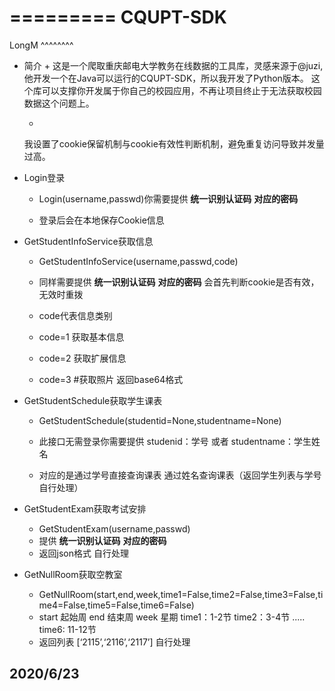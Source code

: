 =========
CQUPT-SDK
=========
LongM
^^^^^^^^
- 简介
   +
    这是一个爬取重庆邮电大学教务在线数据的工具库，灵感来源于@juzi,他开发一个在Java可以运行的CQUPT-SDK，所以我开发了Python版本。
    这个库可以支撑你开发属于你自己的校园应用，不再让项目终止于无法获取校园数据这个问题上。

   *
    我设置了cookie保留机制与cookie有效性判断机制，避免重复访问导致并发量过高。

- Login登录
    + Login(username,passwd)你需要提供 **统一识别认证码** **对应的密码**

    + 登录后会在本地保存Cookie信息

- GetStudentInfoService获取信息
    + GetStudentInfoService(username,passwd,code)

    + 同样需要提供 **统一识别认证码** **对应的密码** 会首先判断cookie是否有效，无效时重拨

    + code代表信息类别

    - code=1 获取基本信息

    - code=2 获取扩展信息

    - code=3 #获取照片 返回base64格式

- GetStudentSchedule获取学生课表
    + GetStudentSchedule(studentid=None,studentname=None)

    + 此接口无需登录你需要提供 studenid：学号 或者 studentname：学生姓名

    + 对应的是通过学号直接查询课表 通过姓名查询课表（返回学生列表与学号 自行处理）

- GetStudentExam获取考试安排
    + GetStudentExam(username,passwd)
    + 提供 **统一识别认证码** **对应的密码**
    + 返回json格式 自行处理

- GetNullRoom获取空教室
    + GetNullRoom(start,end,week,time1=False,time2=False,time3=False,time4=False,time5=False,time6=False)
    + start 起始周 end 结束周 week 星期 time1：1-2节 time2：3-4节 ..... time6: 11-12节
    + 返回列表 [‘2115’,‘2116’,‘2117’] 自行处理


2020/6/23
---------
